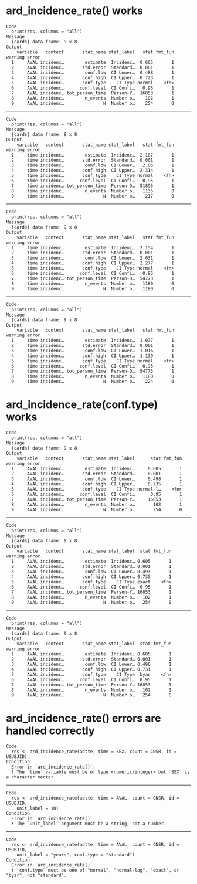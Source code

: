 # ard_incidence_rate() works

    Code
      print(res, columns = "all")
    Message
      {cards} data frame: 9 x 8
    Output
        variable   context       stat_name stat_label   stat fmt_fun warning error
      1     AVAL incidenc…        estimate  Incidenc…  0.605       1              
      2     AVAL incidenc…       std.error  Standard…  0.001       1              
      3     AVAL incidenc…        conf.low  CI Lower…  0.488       1              
      4     AVAL incidenc…       conf.high  CI Upper…  0.723       1              
      5     AVAL incidenc…       conf.type    CI Type normal    <fn>              
      6     AVAL incidenc…      conf.level  CI Confi…   0.95       1              
      7     AVAL incidenc… tot_person_time  Person-Y…  16853       1              
      8     AVAL incidenc…        n_events  Number o…    102       1              
      9     AVAL incidenc…               N  Number o…    254       0              

---

    Code
      print(res, columns = "all")
    Message
      {cards} data frame: 9 x 8
    Output
        variable   context       stat_name stat_label   stat fmt_fun warning error
      1     time incidenc…        estimate  Incidenc…  2.187       1              
      2     time incidenc…       std.error  Standard…  0.001       1              
      3     time incidenc…        conf.low  CI Lower…   2.06       1              
      4     time incidenc…       conf.high  CI Upper…  2.314       1              
      5     time incidenc…       conf.type    CI Type normal    <fn>              
      6     time incidenc…      conf.level  CI Confi…   0.95       1              
      7     time incidenc… tot_person_time  Person-D…  51895       1              
      8     time incidenc…        n_events  Number o…   1135       0              
      9     time incidenc…               N  Number o…    217       0              

---

    Code
      print(res, columns = "all")
    Message
      {cards} data frame: 9 x 8
    Output
        variable   context       stat_name stat_label   stat fmt_fun warning error
      1     time incidenc…        estimate  Incidenc…  2.154       1              
      2     time incidenc…       std.error  Standard…  0.001       1              
      3     time incidenc…        conf.low  CI Lower…  2.031       1              
      4     time incidenc…       conf.high  CI Upper…  2.277       1              
      5     time incidenc…       conf.type    CI Type normal    <fn>              
      6     time incidenc…      conf.level  CI Confi…   0.95       1              
      7     time incidenc… tot_person_time  Person-D…  54773       1              
      8     time incidenc…        n_events  Number o…   1180       0              
      9     time incidenc…               N  Number o…   1180       0              

---

    Code
      print(res, columns = "all")
    Message
      {cards} data frame: 9 x 8
    Output
        variable   context       stat_name stat_label   stat fmt_fun warning error
      1     time incidenc…        estimate  Incidenc…  1.077       1              
      2     time incidenc…       std.error  Standard…  0.001       1              
      3     time incidenc…        conf.low  CI Lower…  1.016       1              
      4     time incidenc…       conf.high  CI Upper…  1.139       1              
      5     time incidenc…       conf.type    CI Type normal    <fn>              
      6     time incidenc…      conf.level  CI Confi…   0.95       1              
      7     time incidenc… tot_person_time  Person-D…  54773       1              
      8     time incidenc…        n_events  Number o…   1180       0              
      9     time incidenc…               N  Number o…    224       0              

# ard_incidence_rate(conf.type) works

    Code
      print(res, columns = "all")
    Message
      {cards} data frame: 9 x 8
    Output
        variable   context       stat_name stat_label      stat fmt_fun warning error
      1     AVAL incidenc…        estimate  Incidenc…     0.605       1              
      2     AVAL incidenc…       std.error  Standard…     0.001       1              
      3     AVAL incidenc…        conf.low  CI Lower…     0.498       1              
      4     AVAL incidenc…       conf.high  CI Upper…     0.735       1              
      5     AVAL incidenc…       conf.type    CI Type normal-l…    <fn>              
      6     AVAL incidenc…      conf.level  CI Confi…      0.95       1              
      7     AVAL incidenc… tot_person_time  Person-Y…     16853       1              
      8     AVAL incidenc…        n_events  Number o…       102       1              
      9     AVAL incidenc…               N  Number o…       254       0              

---

    Code
      print(res, columns = "all")
    Message
      {cards} data frame: 9 x 8
    Output
        variable   context       stat_name stat_label  stat fmt_fun warning error
      1     AVAL incidenc…        estimate  Incidenc… 0.605       1              
      2     AVAL incidenc…       std.error  Standard… 0.001       1              
      3     AVAL incidenc…        conf.low  CI Lower… 0.493       1              
      4     AVAL incidenc…       conf.high  CI Upper… 0.735       1              
      5     AVAL incidenc…       conf.type    CI Type exact    <fn>              
      6     AVAL incidenc…      conf.level  CI Confi…  0.95       1              
      7     AVAL incidenc… tot_person_time  Person-Y… 16853       1              
      8     AVAL incidenc…        n_events  Number o…   102       1              
      9     AVAL incidenc…               N  Number o…   254       0              

---

    Code
      print(res, columns = "all")
    Message
      {cards} data frame: 9 x 8
    Output
        variable   context       stat_name stat_label  stat fmt_fun warning error
      1     AVAL incidenc…        estimate  Incidenc… 0.605       1              
      2     AVAL incidenc…       std.error  Standard… 0.001       1              
      3     AVAL incidenc…        conf.low  CI Lower… 0.496       1              
      4     AVAL incidenc…       conf.high  CI Upper… 0.731       1              
      5     AVAL incidenc…       conf.type    CI Type  byar    <fn>              
      6     AVAL incidenc…      conf.level  CI Confi…  0.95       1              
      7     AVAL incidenc… tot_person_time  Person-Y… 16853       1              
      8     AVAL incidenc…        n_events  Number o…   102       1              
      9     AVAL incidenc…               N  Number o…   254       0              

# ard_incidence_rate() errors are handled correctly

    Code
      res <- ard_incidence_rate(adtte, time = SEX, count = CNSR, id = USUBJID)
    Condition
      Error in `ard_incidence_rate()`:
      ! The `time` variable must be of type <numeric/integer> but `SEX` is a character vector.

---

    Code
      res <- ard_incidence_rate(adtte, time = AVAL, count = CNSR, id = USUBJID,
        unit_label = 10)
    Condition
      Error in `ard_incidence_rate()`:
      ! The `unit_label` argument must be a string, not a number.

---

    Code
      res <- ard_incidence_rate(adtte, time = AVAL, count = CNSR, id = USUBJID,
        unit_label = "years", conf.type = "standard")
    Condition
      Error in `ard_incidence_rate()`:
      ! `conf.type` must be one of "normal", "normal-log", "exact", or "byar", not "standard".

